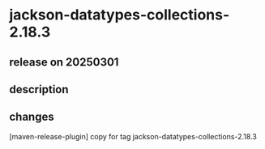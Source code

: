 # jackson-datatypes-collections-2.18.3

## release on 20250301

## description

## changes

[maven-release-plugin] copy for tag jackson-datatypes-collections-2.18.3

